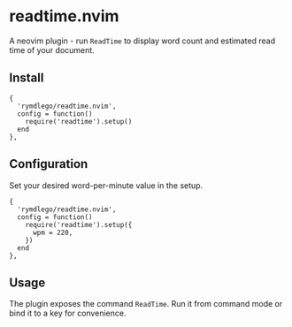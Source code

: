 # readtime.nvim
A neovim plugin - run `ReadTime` to display word count and estimated read time of your document.

## Install
```
{
  'rymdlego/readtime.nvim',
  config = function()
    require('readtime').setup()
  end
},
```

## Configuration
Set your desired word-per-minute value in the setup.
```
{
  'rymdlego/readtime.nvim',
  config = function()
    require('readtime').setup({
      wpm = 220,
    })
  end
},
```

## Usage
The plugin exposes the command `ReadTime`.
Run it from command mode or bind it to a key for convenience.
